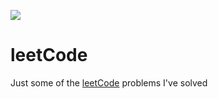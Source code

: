 ![](https://github.com/sebagomez/leetcode/workflows/Build%20%26%20Test/badge.svg)
# leetCode
Just some of the [leetCode](https://leetcode.com) problems I've solved
